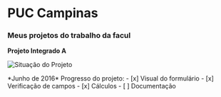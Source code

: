 # PUC Campinas
### Meus projetos do trabalho da facul

**Projeto Integrado A**
<p>
<img src="https://img.shields.io/badge/estado-finalizado-green.svg" alt="Situação do Projeto">
</p>
*Junho de 2016*
Progresso do projeto:
- [x] Visual do formulário
- [x] Verificação de campos
- [x] Cálculos
- [ ] Documentação
